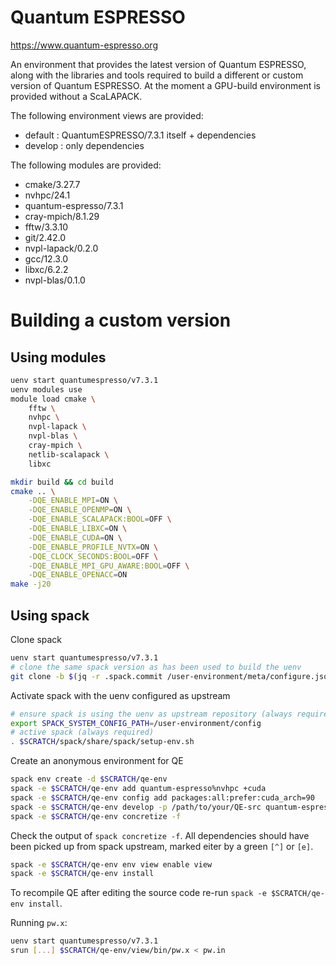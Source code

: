# Quantum ESPRESSO

https://www.quantum-espresso.org

An environment that provides the latest version of Quantum ESPRESSO, along with the libraries and tools required to build a different or custom version of Quantum ESPRESSO.
At the moment a GPU-build environment is provided without a ScaLAPACK.

The following environment views are provided:

* default : QuantumESPRESSO/7.3.1 itself + dependencies
* develop : only dependencies

The following modules are provided:

* cmake/3.27.7
* nvhpc/24.1
* quantum-espresso/7.3.1
* cray-mpich/8.1.29
* fftw/3.3.10
* git/2.42.0
* nvpl-lapack/0.2.0
* gcc/12.3.0
* libxc/6.2.2
* nvpl-blas/0.1.0

# Building a custom version

## Using modules

```bash
uenv start quantumespresso/v7.3.1
uenv modules use
module load cmake \
    fftw \
    nvhpc \
    nvpl-lapack \
    nvpl-blas \
    cray-mpich \
    netlib-scalapack \
    libxc

mkdir build && cd build
cmake .. \
    -DQE_ENABLE_MPI=ON \
    -DQE_ENABLE_OPENMP=ON \
    -DQE_ENABLE_SCALAPACK:BOOL=OFF \
    -DQE_ENABLE_LIBXC=ON \
    -DQE_ENABLE_CUDA=ON \
    -DQE_ENABLE_PROFILE_NVTX=ON \
    -DQE_CLOCK_SECONDS:BOOL=OFF \
    -DQE_ENABLE_MPI_GPU_AWARE:BOOL=OFF \
    -DQE_ENABLE_OPENACC=ON
make -j20
```


## Using spack

Clone spack
```bash
uenv start quantumespresso/v7.3.1
# clone the same spack version as has been used to build the uenv
git clone -b $(jq -r .spack.commit /user-environment/meta/configure.json) $(jq -r .spack.repo /user-environment/meta/configure.json) $SCRATCH/spack
```

Activate spack with the uenv configured as upstream
```bash
# ensure spack is using the uenv as upstream repository (always required)
export SPACK_SYSTEM_CONFIG_PATH=/user-environment/config
# active spack (always required)
. $SCRATCH/spack/share/spack/setup-env.sh
```

Create an anonymous environment for QE
```bash
spack env create -d $SCRATCH/qe-env
spack -e $SCRATCH/qe-env add quantum-espresso%nvhpc +cuda
spack -e $SCRATCH/qe-env config add packages:all:prefer:cuda_arch=90
spack -e $SCRATCH/qe-env develop -p /path/to/your/QE-src quantum-espresso@=develop
spack -e $SCRATCH/qe-env concretize -f
```

Check the output of `spack concretize -f`. All dependencies should have been picked up from spack upstream, marked eiter by a green `[^]` or `[e]`.

```bash
spack -e $SCRATCH/qe-env env view enable view
spack -e $SCRATCH/qe-env install
```

To recompile QE after editing the source code re-run `spack -e $SCRATCH/qe-env install`.

Running `pw.x`:
```bash
uenv start quantumespresso/v7.3.1
srun [...] $SCRATCH/qe-env/view/bin/pw.x < pw.in
```





